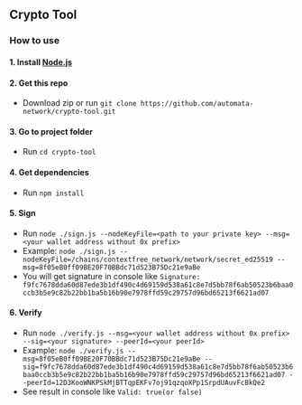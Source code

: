## Crypto Tool

### How to use

#### 1. Install [Node.js](https://nodejs.org/)
#### 2. Get this repo
+ Download zip or run `git clone https://github.com/automata-network/crypto-tool.git`
#### 3. Go to project folder
+ Run `cd crypto-tool`
#### 4. Get dependencies
+ Run `npm install`
#### 5. Sign
+ Run `node ./sign.js --nodeKeyFile=<path to your private key> --msg=<your wallet address without 0x prefix>`
+ Example: `node ./sign.js --nodeKeyFile=/chains/contextfree_network/network/secret_ed25519 --msg=8f05eB0ff09BE20F70BBdc71d523B75Dc21e9aBe`
+ You will get signature in console like `Signature: f9fc7678dda60d87ede3b1df490c4d69159d538a61c8e7d5bb78f6ab50523b6baa0ccb3b5e9c82b22bb1ba5b16b90e7978ffd59c29757d96bd65213f6621ad07`
#### 6. Verify
+ Run `node ./verify.js --msg=<your wallet address without 0x prefix> --sig=<your signature> --peerId=<your peerId>`
+ Example: `node ./verify.js --msg=8f05eB0ff09BE20F70BBdc71d523B75Dc21e9aBe --sig=f9fc7678dda60d87ede3b1df490c4d69159d538a61c8e7d5bb78f6ab50523b6baa0ccb3b5e9c82b22bb1ba5b16b90e7978ffd59c29757d96bd65213f6621ad07 --peerId=12D3KooWNKPSkMjBTTqpEKFv7oj91qzqoXPp1SrpdUAuvFcBkQe2`
+ See result in console like `Valid: true(or false)`
